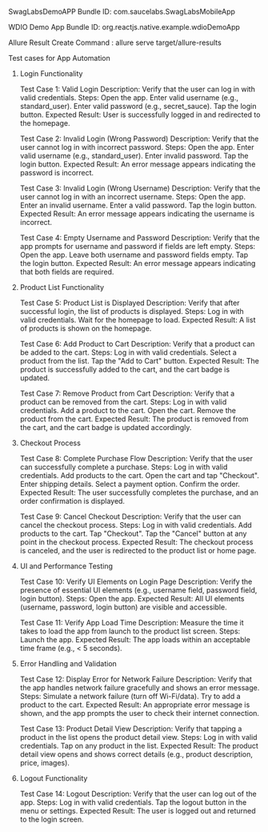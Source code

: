 SwagLabsDemoAPP Bundle ID: com.saucelabs.SwagLabsMobileApp

WDIO Demo App Bundle ID: org.reactjs.native.example.wdioDemoApp

Allure Result Create Command : allure serve target/allure-results


Test cases for App Automation

1. Login Functionality

    Test Case 1: Valid Login
        Description: Verify that the user can log in with valid credentials.
        Steps:
            Open the app.
            Enter valid username (e.g., standard_user).
            Enter valid password (e.g., secret_sauce).
            Tap the login button.
        Expected Result: User is successfully logged in and redirected to the homepage.

    Test Case 2: Invalid Login (Wrong Password)
        Description: Verify that the user cannot log in with incorrect password.
        Steps:
            Open the app.
            Enter valid username (e.g., standard_user).
            Enter invalid password.
            Tap the login button.
        Expected Result: An error message appears indicating the password is incorrect.

    Test Case 3: Invalid Login (Wrong Username)
        Description: Verify that the user cannot log in with an incorrect username.
        Steps:
            Open the app.
            Enter an invalid username.
            Enter a valid password.
            Tap the login button.
        Expected Result: An error message appears indicating the username is incorrect.

    Test Case 4: Empty Username and Password
        Description: Verify that the app prompts for username and password if fields are left empty.
        Steps:
            Open the app.
            Leave both username and password fields empty.
            Tap the login button.
        Expected Result: An error message appears indicating that both fields are required.

2. Product List Functionality

    Test Case 5: Product List is Displayed
        Description: Verify that after successful login, the list of products is displayed.
        Steps:
            Log in with valid credentials.
            Wait for the homepage to load.
        Expected Result: A list of products is shown on the homepage.

    Test Case 6: Add Product to Cart
        Description: Verify that a product can be added to the cart.
        Steps:
            Log in with valid credentials.
            Select a product from the list.
            Tap the "Add to Cart" button.
        Expected Result: The product is successfully added to the cart, and the cart badge is updated.

    Test Case 7: Remove Product from Cart
        Description: Verify that a product can be removed from the cart.
        Steps:
            Log in with valid credentials.
            Add a product to the cart.
            Open the cart.
            Remove the product from the cart.
        Expected Result: The product is removed from the cart, and the cart badge is updated accordingly.

3. Checkout Process

    Test Case 8: Complete Purchase Flow
        Description: Verify that the user can successfully complete a purchase.
        Steps:
            Log in with valid credentials.
            Add products to the cart.
            Open the cart and tap "Checkout".
            Enter shipping details.
            Select a payment option.
            Confirm the order.
        Expected Result: The user successfully completes the purchase, and an order confirmation is displayed.

    Test Case 9: Cancel Checkout
        Description: Verify that the user can cancel the checkout process.
        Steps:
            Log in with valid credentials.
            Add products to the cart.
            Tap "Checkout".
            Tap the "Cancel" button at any point in the checkout process.
        Expected Result: The checkout process is canceled, and the user is redirected to the product list or home page.

4. UI and Performance Testing

    Test Case 10: Verify UI Elements on Login Page
        Description: Verify the presence of essential UI elements (e.g., username field, password field, login button).
        Steps:
            Open the app.
        Expected Result: All UI elements (username, password, login button) are visible and accessible.

    Test Case 11: Verify App Load Time
        Description: Measure the time it takes to load the app from launch to the product list screen.
        Steps:
            Launch the app.
        Expected Result: The app loads within an acceptable time frame (e.g., < 5 seconds).

5. Error Handling and Validation

    Test Case 12: Display Error for Network Failure
        Description: Verify that the app handles network failure gracefully and shows an error message.
        Steps:
            Simulate a network failure (turn off Wi-Fi/data).
            Try to add a product to the cart.
        Expected Result: An appropriate error message is shown, and the app prompts the user to check their internet connection.

    Test Case 13: Product Detail View
        Description: Verify that tapping a product in the list opens the product detail view.
        Steps:
            Log in with valid credentials.
            Tap on any product in the list.
        Expected Result: The product detail view opens and shows correct details (e.g., product description, price, images).

6. Logout Functionality

    Test Case 14: Logout
        Description: Verify that the user can log out of the app.
        Steps:
            Log in with valid credentials.
            Tap the logout button in the menu or settings.
        Expected Result: The user is logged out and returned to the login screen.
